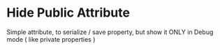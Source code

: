# Hide Public Attribute
Simple attribute, to serialize / save property, but show it ONLY in Debug mode ( like private properties )
